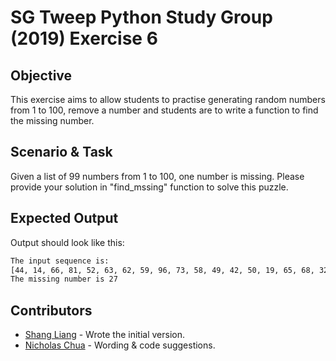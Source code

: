 # SG Tweep Python Study Group (2019) Exercise 6

## Objective 
This exercise aims to allow students to practise generating random numbers from 1 to 100, remove a number and students are to write a function to find the missing number.

## Scenario & Task
Given a list of 99 numbers from 1 to 100, one number is missing. Please provide your solution in "find_mssing" function to solve this puzzle.

## Expected Output
Output should look like this:

```txt
The input sequence is:
[44, 14, 66, 81, 52, 63, 62, 59, 96, 73, 58, 49, 42, 50, 19, 65, 68, 32, 74, 33, 55, 21, 95, 87, 76, 15, 64, 9, 36, 51, 23, 41, 34, 97, 69, 28, 56, 5, 61, 43, 3, 8, 70, 78, 60, 4, 83, 24, 22, 53, 99, 47, 12, 72, 54, 18, 11, 13, 91, 89, 84, 6, 79, 45, 39, 25, 88, 75, 80, 92, 16, 85, 67, 90, 71, 29, 86, 10, 57, 7, 46, 77, 20, 30, 17, 38, 2, 31, 98, 93, 35, 94, 48, 26, 82, 37, 1, 40]
The missing number is 27
```

## Contributors
* [Shang Liang](https://twitter.com/quietcricket) - Wrote the initial version.
* [Nicholas Chua](https://twitter.com/chua_mh) - Wording & code suggestions.
